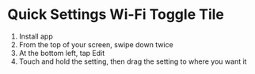 # Quick Settings Wi-Fi Toggle Tile

1. Install app
2. From the top of your screen, swipe down twice
3. At the bottom left, tap Edit
4. Touch and hold the setting, then drag the setting to where you want it